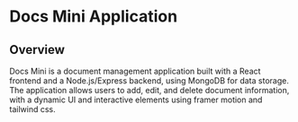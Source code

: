 # Docs Mini Application

## Overview

Docs Mini is a document management application built with a React frontend and a Node.js/Express backend, 
using MongoDB for data storage. The application allows users to add, edit, and delete document information, with a dynamic UI and interactive elements
using framer motion and tailwind css.



